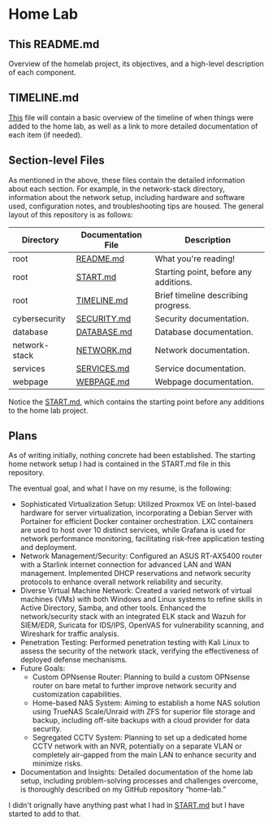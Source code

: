 # Home Lab

## This README.md

Overview of the homelab project, its objectives, and a high-level description of each component.

## TIMELINE.md

[This](TIMELINE.md) file will contain a basic overview of the timeline of when things were added to the home lab, as well as a link to more detailed documentation of each item (if needed).

## Section-level Files

As mentioned in the above, these files contain the detailed information about each section. For example, in the network-stack directory, information about the network setup, including hardware and software used, configuration notes, and troubleshooting tips are housed. The general layout of this repository is as follows:

| Directory        | Documentation File          | Description |
|------------------|-----------------------------|-------------|
| root             | [README.md](README.md)      | What you're reading! |
| root             | [START.md](START.md)        | Starting point, before any additions. |
| root             | [TIMELINE.md](TIMELINE.md)  | Brief timeline describing progress. |
| cybersecurity    | [SECURITY.md](./cybersecurity/SECURITY.md)| Security documentation. |
| database         | [DATABASE.md](./database/DATABASE.md)    | Database documentation. |
| network-stack    | [NETWORK.md](./network-stack/NETWORK.md)   | Network documentation. |
| services         | [SERVICES.md](./services/SERVICES.md)      | Service documentation. |
| webpage          | [WEBPAGE.md](./webpage/WEBPAGE.md)         | Webpage documentation. |

Notice the [START.md](START.md), which contains the starting point before any additions to the home lab project.

## Plans

As of writing initially, nothing concrete had been established. The starting home network setup I had is contained in the START.md file in this repository.

The eventual goal, and what I have on my resume, is the following:

- Sophisticated Virtualization Setup: Utilized Proxmox VE on Intel-based hardware for server virtualization, incorporating a Debian Server with Portainer for efficient Docker container orchestration. LXC containers are used to host over 10 distinct services, while Grafana is used for network performance monitoring, facilitating risk-free application testing and deployment.
- Network Management/Security: Configured an ASUS RT-AX5400 router with a Starlink internet connection for advanced LAN and WAN management. Implemented DHCP reservations and network security protocols to enhance overall network reliability and security.
- Diverse Virtual Machine Network: Created a varied network of virtual machines (VMs) with both Windows and Linux systems to refine skills in Active Directory, Samba, and other tools. Enhanced the network/security stack with an integrated ELK stack and Wazuh for SIEM/EDR, Suricata for IDS/IPS, OpenVAS for vulnerability scanning, and Wireshark for traffic analysis.
- Penetration Testing: Performed penetration testing with Kali Linux to assess the security of the network stack, verifying the effectiveness of deployed defense mechanisms.
- Future Goals:
  - Custom OPNsense Router: Planning to build a custom OPNsense router on bare metal to further improve network security and customization capabilities.
  - Home-based NAS System: Aiming to establish a home NAS solution using TrueNAS Scale/Unraid with ZFS for superior file storage and backup, including off-site backups with a cloud provider for data security.
  - Segregated CCTV System: Planning to set up a dedicated home CCTV network with an NVR, potentially on a separate VLAN or completely air-gapped from the main LAN to enhance security and minimize risks.
- Documentation and Insights: Detailed documentation of the home lab setup, including problem-solving processes and challenges overcome, is thoroughly described on my GitHub repository “home-lab.”

I didn't orignally have anything past what I had in [START.md](./START.md) but I have started to add to that.
